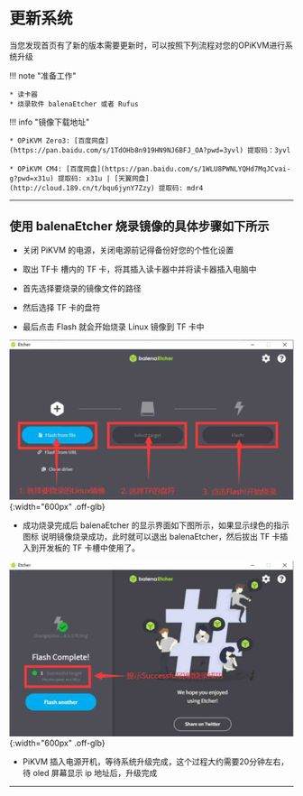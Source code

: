 # 更新系统

当您发现首页有了新的版本需要更新时，可以按照下列流程对您的OPiKVM进行系统升级

!!! note "准备工作"

    * 读卡器
    * 烧录软件 balenaEtcher 或者 Rufus

!!! info "镜像下载地址"

    * OPiKVM Zero3: [百度网盘](https://pan.baidu.com/s/1TdOHb8n919HN9NJ6BFJ_OA?pwd=3yvl) 提取码：3yvl

    * OPiKVM CM4: [百度网盘](https://pan.baidu.com/s/1WLU8PWNLYQHd7MqJCvai-g?pwd=x31u) 提取码: x31u | [天翼网盘](http://cloud.189.cn/t/bqu6jynY7Zzy) 提取码: mdr4

---

## 使用 balenaEtcher 烧录镜像的具体步骤如下所示

* 关闭 PiKVM 的电源，关闭电源前记得备份好您的个性化设置

* 取出 TF卡 槽内的 TF 卡，将其插入读卡器中并将读卡器插入电脑中

* 首先选择要烧录的镜像文件的路径

* 然后选择 TF 卡的盘符

* 最后点击 Flash 就会开始烧录 Linux 镜像到 TF 卡中

![img](img/first_steps/balenEtcher1.jpg){:width="600px" .off-glb}

* 成功烧录完成后 balenaEtcher 的显示界面如下图所示，如果显示绿色的指示图标 说明镜像烧录成功，此时就可以退出 balenaEtcher，然后拔出 TF 卡插入到开发板的 TF 卡槽中使用了。

![img](img/first_steps/balenEtcher2.jpg){:width="600px" .off-glb}

* PiKVM 插入电源开机，等待系统升级完成，这个过程大约需要20分钟左右，待 oled 屏幕显示 ip 地址后，升级完成

---
